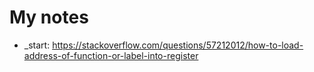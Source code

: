 # My notes

-   \_start: https://stackoverflow.com/questions/57212012/how-to-load-address-of-function-or-label-into-register
